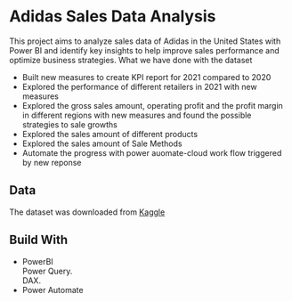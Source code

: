 # Adidas Sales Data Analysis 
This project aims to analyze sales data of Adidas in the United States with Power BI and  identify key insights to help improve sales performance and optimize business strategies. What we have done with the dataset
* Built new measures to create KPI report for 2021 compared to 2020
* Explored the performance of different retailers in 2021 with new measures 
* Explored the gross sales amount, operating profit and the profit margin in different regions with new measures and found the possible strategies to sale growths
* Explored the sales amount of different products
* Explored the sales amount of Sale Methods
* Automate the progress with power auomate-cloud work flow triggered by new reponse
## Data 
The dataset was downloaded from [Kaggle](https://www.kaggle.com/datasets/vishwas199728/adidas-sales-data)
## Build With
* PowerBI
  <br> Power Query.
  <br> DAX.
* Power Automate
